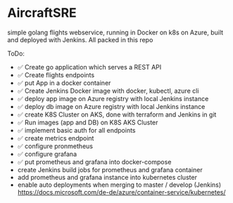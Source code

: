 # AircraftSRE
simple golang flights webservice, running in Docker on k8s on Azure, built and deployed with Jenkins. All packed in this repo

ToDo:
- :white_check_mark: Create go application which serves a REST API
- :white_check_mark: Create flights endpoints
- :white_check_mark: put App in a docker container
- :white_check_mark: Create Jenkins Docker image with docker, kubectl, azure cli
- :white_check_mark: deploy app image on Azure registry with local Jenkins instance
- :white_check_mark: deploy db image on Azure registry with local Jenkins instance
- :white_check_mark: create K8S Cluster on AKS, done with terraform and Jenkins in git
- :white_check_mark: Run images (app and DB) on K8S AKS Cluster  
- :white_check_mark: implement basic auth for all endpoints
- :white_check_mark: create metrics endpoint
- :white_check_mark: configure pronmetheus
- :white_check_mark: configure grafana
- :white_check_mark: put prometheus and grafana into docker-compose
- create Jenkins build jobs for prometheus and grafana container
- add prometheus and grafana instance into kubernetes cluster
- enable auto deployments when merging to master / develop (Jenkins)
https://docs.microsoft.com/de-de/azure/container-service/kubernetes/
